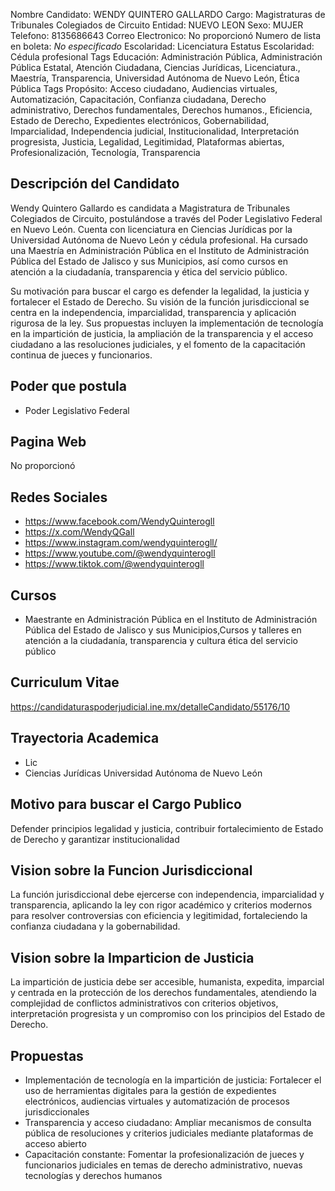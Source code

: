 Nombre Candidato: WENDY QUINTERO GALLARDO
Cargo: Magistraturas de Tribunales Colegiados de Circuito
Entidad: NUEVO LEON
Sexo: MUJER
Telefono: 8135686643
Correo Electronico: No proporcionó
Numero de lista en boleta: *No especificado*
Escolaridad: Licenciatura
Estatus Escolaridad: Cédula profesional
Tags Educación: Administración Pública, Administración Pública Estatal, Atención Ciudadana, Ciencias Jurídicas, Licenciatura., Maestría, Transparencia, Universidad Autónoma de Nuevo León, Ética Pública
Tags Propósito: Acceso ciudadano, Audiencias virtuales, Automatización, Capacitación, Confianza ciudadana, Derecho administrativo, Derechos fundamentales, Derechos humanos., Eficiencia, Estado de Derecho, Expedientes electrónicos, Gobernabilidad, Imparcialidad, Independencia judicial, Institucionalidad, Interpretación progresista, Justicia, Legalidad, Legitimidad, Plataformas abiertas, Profesionalización, Tecnología, Transparencia


## Descripción del Candidato 

Wendy Quintero Gallardo es candidata a Magistratura de Tribunales Colegiados de Circuito, postulándose a través del Poder Legislativo Federal en Nuevo León. Cuenta con licenciatura en Ciencias Jurídicas por la Universidad Autónoma de Nuevo León y cédula profesional. Ha cursado una Maestría en Administración Pública en el Instituto de Administración Pública del Estado de Jalisco y sus Municipios, así como cursos en atención a la ciudadanía, transparencia y ética del servicio público.

Su motivación para buscar el cargo es defender la legalidad, la justicia y fortalecer el Estado de Derecho. Su visión de la función jurisdiccional se centra en la independencia, imparcialidad, transparencia y aplicación rigurosa de la ley. Sus propuestas incluyen la implementación de tecnología en la impartición de justicia, la ampliación de la transparencia y el acceso ciudadano a las resoluciones judiciales, y el fomento de la capacitación continua de jueces y funcionarios.


## Poder que postula

- Poder Legislativo Federal


## Pagina Web

No proporcionó


## Redes Sociales

- https://www.facebook.com/WendyQuinterogll
- https://x.com/WendyQGall
- https://www.instagram.com/wendyquinterogll/
- https://www.youtube.com/@wendyquinterogll
- https://www.tiktok.com/@wendyquinterogll


## Cursos

- Maestrante en Administración Pública en el Instituto de Administración Pública del Estado de Jalisco y sus Municipios,Cursos y talleres en atención a la ciudadanía, transparencia y cultura ética del servicio público


## Curriculum Vitae

https://candidaturaspoderjudicial.ine.mx/detalleCandidato/55176/10


## Trayectoria Academica

- Lic
- Ciencias Jurídicas Universidad Autónoma de Nuevo León


## Motivo para buscar el Cargo Publico

Defender principios legalidad y justicia, contribuir fortalecimiento de Estado de Derecho y garantizar institucionalidad


## Vision sobre la Funcion Jurisdiccional

La función jurisdiccional debe ejercerse con independencia, imparcialidad y transparencia, aplicando la ley con rigor académico y criterios modernos para resolver controversias con eficiencia y legitimidad, fortaleciendo la confianza ciudadana y la gobernabilidad.


## Vision sobre la Imparticion de Justicia

La impartición de justicia debe ser accesible, humanista, expedita, imparcial y centrada en la protección de los derechos fundamentales, atendiendo la complejidad de conflictos administrativos con criterios objetivos, interpretación progresista y un compromiso con los principios del Estado de Derecho.


## Propuestas

- Implementación de tecnología en la impartición de justicia: Fortalecer el uso de herramientas digitales para la gestión de expedientes electrónicos, audiencias virtuales y automatización de procesos jurisdiccionales
- Transparencia y acceso ciudadano: Ampliar mecanismos de consulta pública de resoluciones y criterios judiciales mediante plataformas de acceso abierto
- Capacitación constante: Fomentar la profesionalización de jueces y funcionarios judiciales en temas de derecho administrativo, nuevas tecnologías y derechos humanos

